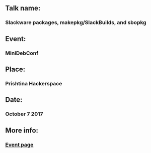 ## Talk name:
###          Slackware packages, makepkg/SlackBuilds, and sbopkg
## Event:
###     MiniDebConf
## Place:
###     Prishtina Hackerspace
## Date: 
###     October 7 2017
## More info:
###         [Event page](https://wiki.debian.org/DebianEvents/ks/2017/MiniDebConfPrishtina)
